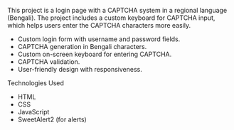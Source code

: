 
This project is a login page with a CAPTCHA system in a regional language (Bengali). The project includes a custom keyboard for CAPTCHA input, which helps users enter the CAPTCHA characters more easily.


- Custom login form with username and password fields.
- CAPTCHA generation in Bengali characters.
- Custom on-screen keyboard for entering CAPTCHA.
- CAPTCHA validation.
- User-friendly design with responsiveness.

Technologies Used

- HTML
- CSS
- JavaScript
- SweetAlert2 (for alerts)


